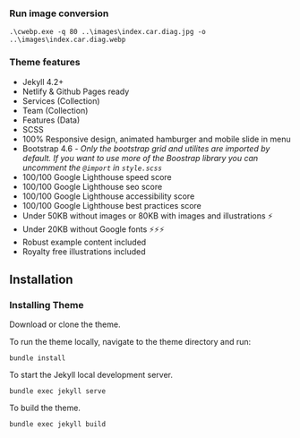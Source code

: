 ### Run image conversion
`
.\cwebp.exe -q 80 ..\images\index.car.diag.jpg -o ..\images\index.car.diag.webp
`

### Theme features

- Jekyll 4.2+
- Netlify & Github Pages ready
- Services (Collection)
- Team (Collection)
- Features (Data)
- SCSS
- 100% Responsive design, animated hamburger and mobile slide in menu
- Bootstrap 4.6 - _Only the bootstrap grid and utilites are imported by default. If you want to use more of the Boostrap library you can uncomment the `@import` in `style.scss`_
- 100/100 Google Lighthouse speed score
- 100/100 Google Lighthouse seo score
- 100/100 Google Lighthouse accessibility score
- 100/100 Google Lighthouse best practices score
- Under 50KB without images or 80KB with images and illustrations ⚡
- Under 20KB without Google fonts ⚡⚡⚡
- Robust example content included
- Royalty free illustrations included

## Installation
### Installing Theme

Download or clone the theme.

To run the theme locally, navigate to the theme directory and run:

```
bundle install
```

To start the Jekyll local development server.

```
bundle exec jekyll serve
```

To build the theme.

```
bundle exec jekyll build
```

